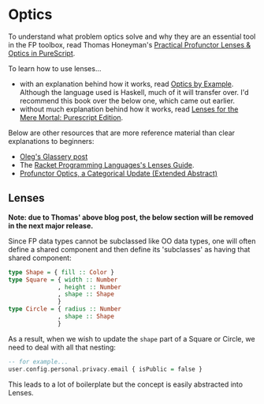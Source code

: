 # Optics

To understand what problem optics solve and why they are an essential tool in the FP toolbox, read Thomas Honeyman's [Practical Profunctor Lenses & Optics in PureScript](https://thomashoneyman.com/articles/practical-profunctor-lenses-optics/).

To learn how to use lenses...
- with an explanation behind how it works, read [Optics by Example](https://leanpub.com/optics-by-example/). Although the language used is Haskell, much of it will transfer over. I'd recommend this book over the below one, which came out earlier.
- without much explanation behind how it works, read [Lenses for the Mere Mortal: Purescript Edition](https://leanpub.com/lenses).

Below are other resources that are more reference material than clear explanations to beginners:
- [Oleg's Glassery post](http://oleg.fi/gists/posts/2017-04-18-glassery.html)
- The [Racket Programming Languages's Lenses Guide](https://docs.racket-lang.org/lens/index.html).
- [Profunctor Optics, a Categorical Update (Extended Abstract)](https://cs.ttu.ee/events/nwpt2019/abstracts/paper14.pdf)

## Lenses

**Note: due to Thomas' above blog post, the below section will be removed in the next major release.**

Since FP data types cannot be subclassed like OO data types, one will often define a shared component and then define its 'subclasses' as having that shared component:
```purescript
type Shape = { fill :: Color }
type Square = { width :: Number
              , height :: Number
              , shape :: Shape
              }
type Circle = { radius :: Number
              , shape :: Shape
              }
```

As a result, when we wish to update the `shape` part of a Square or Circle, we need to deal with all that nesting:
```purescript
-- for example...
user.config.personal.privacy.email { isPublic = false }
```

This leads to a lot of boilerplate but the concept is easily abstracted into Lenses.
